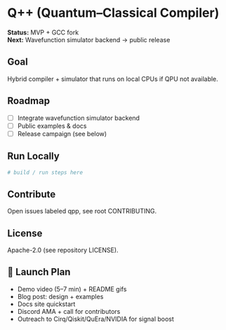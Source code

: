 # Q++ (Quantum–Classical Compiler)

**Status:** MVP + GCC fork  
**Next:** Wavefunction simulator backend → public release

## Goal
Hybrid compiler + simulator that runs on local CPUs if QPU not available.

## Roadmap
- [ ] Integrate wavefunction simulator backend
- [ ] Public examples & docs
- [ ] Release campaign (see below)

## Run Locally
```bash
# build / run steps here
```

## Contribute
Open issues labeled qpp, see root CONTRIBUTING.

## License
Apache-2.0 (see repository LICENSE).

## 🚀 Launch Plan
- Demo video (5–7 min) + README gifs
- Blog post: design + examples
- Docs site quickstart
- Discord AMA + call for contributors
- Outreach to Cirq/Qiskit/QuEra/NVIDIA for signal boost

